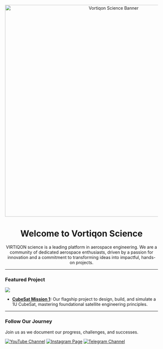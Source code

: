 <p align="center">
  <img src="" alt="Vortiqon Science Banner" width="700"/>
</p>

<h1 align="center">Welcome to Vortiqon Science</h1>

<p align="center">
VIRTIQON science is a leading platform in aerospace engineering. We are a community of dedicated aerospace enthusiasts, driven by a passion for innovation and a commitment to transforming ideas into impactful, hands-on projects.

</p>

---

### Featured Project

<p>
  <a href="https://github.com/vortiqon-science/cubesat-mission-1">
    <img align="center" src="https://github-readme-stats.vercel.app/api/pin/?username=vortiqon-science&repo=cubesat-mission-1&theme=dark" />
  </a>
</p>

* **[CubeSat Mission 1](https://github.com/vortiqon-science/cubesat-mission-1):** Our flagship project to design, build, and simulate a 1U CubeSat, mastering foundational satellite engineering principles.

---

### Follow Our Journey

Join us as we document our progress, challenges, and successes.

[![YouTube Channel](https://img.shields.io/badge/YouTube-Vortiqon_Science-red)](https://www.youtube.com/@vortiqon_science)
[![Instagram Page](https://img.shields.io/badge/Instagram-vortiqon_science-purple)](https://www.instagram.com/vortiqon_science)
[![Telegram Channel](https://img.shields.io/badge/Telegram-vortiqon_science-blue)](https://www.t.me/vortiqon_science)
